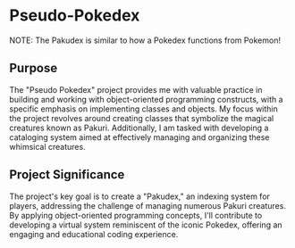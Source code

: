 # Pseudo-Pokedex
NOTE: The Pakudex is similar to how a Pokedex functions from Pokemon!

## Purpose
The "Pseudo Pokedex" project provides me with valuable practice in building and working with object-oriented programming constructs, with a specific emphasis on implementing classes and objects. My focus within the project revolves around creating classes that symbolize the magical creatures known as Pakuri. Additionally, I am tasked with developing a cataloging system aimed at effectively managing and organizing these whimsical creatures.

## Project Significance 
The project's key goal is to create a "Pakudex," an indexing system for players, addressing the challenge of managing numerous Pakuri creatures. By applying object-oriented programming concepts, I'll contribute to developing a virtual system reminiscent of the iconic Pokedex, offering an engaging and educational coding experience.
